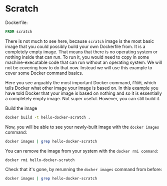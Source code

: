 # Scratch

Dockerfile:

```Dockerfile
FROM scratch
```

There is not much to see here, because `scratch` image is the most basic image that you could possibly build your own Dockerfile from. It is a completely empty image. That means that there is no operating system or nothing inside that can run. To run it, you would need to copy in some machine-executable code that can run without an operating system. We will not be covering how to do that now. Instead we will use this example to cover some Docker command basics.



Here you see arguably the most important Docker command, `FROM`, which tells Docker what other image your image is based on. In this example you have told Docker that your image is based on nothing and so it is essentially a completely empty image. Not super useful. However, you can still build it.

Build the image

```bash
docker build -t hello-docker-scratch .
```

Now, you will be able to see your newly-built image with the `docker images` command:

```bash
docker images | grep hello-docker-scratch
```

You can remove the image from your system with the `docker rmi command`:

```
docker rmi hello-docker-scratch
```

Check that it's gone, by rerunning the `docker images` command from before:

```bash
docker images | grep hello-docker-scratch
```